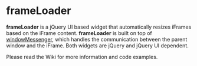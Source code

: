 # frameLoader
**frameLoader** is a jQuery UI based widget that automatically resizes iFrames based on the iFrame content. **frameLoader** is built on top of [windowMessenger](https://github.com/dbudde/windowMessenger), which handles the communication between the parent window and the iFrame. Both widgets are jQuery and jQuery UI dependent.

Please read the Wiki for more information and code examples.
